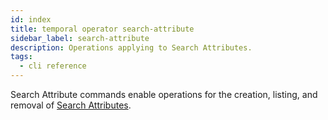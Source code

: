 ```yaml
---
id: index
title: temporal operator search-attribute
sidebar_label: search-attribute
description: Operations applying to Search Attributes.
tags:
  - cli reference
---
```


Search Attribute commands enable operations for the creation, listing, and removal of [Search Attributes](/concepts/what-is-a-search-attribute).
